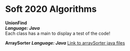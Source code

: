 # Soft 2020 Algorithms
**UnionFind**  
***Language: Java***  
Each class has a main to display a test of the code!  

**ArraySorter** 
***Language: Java*** 
[Link to arraySorter java files](https://github.com/RasmusHelsgaun/soft2020Algorithms/tree/master/arraySorter/src/main/java/cphbusiness/arraysorter) 
